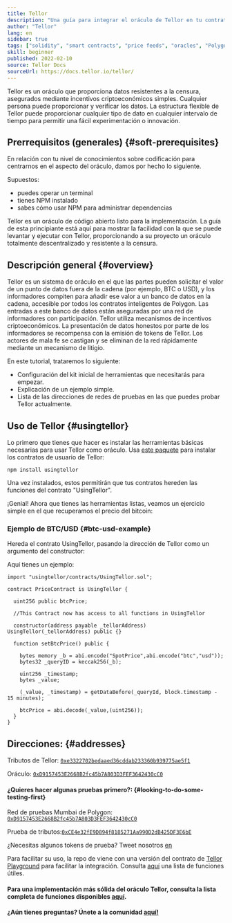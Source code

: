 ```yaml
---
title: Tellor
description: "Una guía para integrar el oráculo de Tellor en tu contrato de Polygon."
author: "Tellor"
lang: en
sidebar: true
tags: ["solidity", "smart contracts", "price feeds", "oracles", "Polygon", "Matic", "Tellor"]
skill: beginner
published: 2022-02-10
source: Tellor Docs
sourceUrl: https://docs.tellor.io/tellor/
---
```


Tellor es un oráculo que proporciona datos resistentes a la censura, asegurados mediante incentivos criptoeconómicos simples. Cualquier persona puede proporcionar y verificar los datos. La estructura flexible de Tellor puede proporcionar cualquier tipo de dato en cualquier intervalo de tiempo para permitir una fácil experimentación o innovación.

## Prerrequisitos (generales) {#soft-prerequisites}

En relación con tu nivel de conocimientos sobre codificación para centrarnos en el aspecto del oráculo, damos por hecho lo siguiente.

Supuestos:

- puedes operar un terminal
- tienes NPM instalado
- sabes cómo usar NPM para administrar dependencias

Tellor es un oráculo de código abierto listo para la implementación. La guía de esta principiante está aquí para mostrar la facilidad con la que se puede levantar y ejecutar con Tellor, proporcionando a su proyecto un oráculo totalmente descentralizado y resistente a la censura.

## Descripción general {#overview}

Tellor es un sistema de oráculo en el que las partes pueden solicitar el valor de un punto de datos fuera de la cadena (por ejemplo, BTC o USD), y los informadores compiten para añadir ese valor a un banco de datos en la cadena, accesible por todos los contratos inteligentes de Polygon. Las entradas a este banco de datos están aseguradas por una red de informadores con participación. Tellor utiliza mecanismos de incentivos criptoeconómicos. La presentación de datos honestos por parte de los informadores se recompensa con la emisión de tokens de Tellor. Los actores de mala fe se castigan y se eliminan de la red rápidamente mediante un mecanismo de litigio.

En este tutorial, trataremos lo siguiente:

- Configuración del kit inicial de herramientas que necesitarás para empezar.
- Explicación de un ejemplo simple.
- Lista de las direcciones de redes de pruebas en las que puedes probar Tellor actualmente.

## Uso de Tellor {#usingtellor}

Lo primero que tienes que hacer es instalar las herramientas básicas necesarias para usar Tellor como oráculo. Usa [este paquete](https://github.com/tellor-io/usingtellor) para instalar los contratos de usuario de Tellor:

`npm install usingtellor`

Una vez instalados, estos permitirán que tus contratos hereden las funciones del contrato "UsingTellor".

¡Genial! Ahora que tienes las herramientas listas, veamos un ejercicio simple en el que recuperamos el precio del bitcoin:

### Ejemplo de BTC/USD {#btc-usd-example}

Hereda el contrato UsingTellor, pasando la dirección de Tellor como un argumento del constructor:

Aquí tienes un ejemplo:

```solidity
import "usingtellor/contracts/UsingTellor.sol";

contract PriceContract is UsingTellor {

  uint256 public btcPrice;

  //This Contract now has access to all functions in UsingTellor

  constructor(address payable _tellorAddress) UsingTellor(_tellorAddress) public {}

  function setBtcPrice() public {

    bytes memory _b = abi.encode("SpotPrice",abi.encode("btc","usd"));
    bytes32 _queryID = keccak256(_b);

    uint256 _timestamp;
    bytes _value;

    (_value, _timestamp) = getDataBefore(_queryId, block.timestamp - 15 minutes);

    btcPrice = abi.decode(_value,(uint256));
  }
}
```

## Direcciones: {#addresses}

Tributos de Tellor: [`0xe3322702bedaaed36cddab233360b939775ae5f1`](https://polygonscan.com/token/0xe3322702bedaaed36cddab233360b939775ae5f1#code)

Oráculo: [`0xD9157453E2668B2fc45b7A803D3FEF3642430cC0`](https://polygonscan.com/address/0xD9157453E2668B2fc45b7A803D3FEF3642430cC0#code)

#### ¿Quieres hacer algunas pruebas primero?: {#looking-to-do-some-testing-first}

Red de pruebas Mumbai de Polygon: [`0xD9157453E2668B2fc45b7A803D3FEF3642430cC0`](https://mumbai.polygonscan.com/address/0xD9157453E2668B2fc45b7A803D3FEF3642430cC0/contracts#code)

Prueba de tributos:[`0xCE4e32fE9D894f8185271Aa990D2dB425DF3E6bE`](https://mumbai.polygonscan.com/token/0xCE4e32fE9D894f8185271Aa990D2dB425DF3E6bE#code)

¿Necesitas algunos tokens de prueba? Tweet nosotros [en](https://twitter.com/trbfaucet)

Para facilitar su uso, la repo de  viene con una versión del contrato de [Tellor Playground](https://github.com/tellor-io/TellorPlayground) para facilitar la integración. Consulta [aquí](https://github.com/tellor-io/sampleUsingTellor#tellor-playground) una lista de funciones útiles.

#### Para una implementación más sólida del oráculo Tellor, consulta la lista completa de funciones disponibles [aquí](https://github.com/tellor-io/usingtellor/blob/master/README.md).

#### ¿Aún tienes preguntas? Únete a la comunidad [aquí!](https://discord.gg/tellor)
